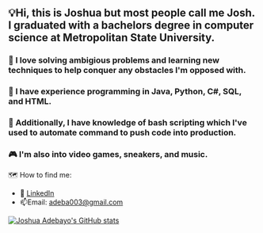 ## 💡Hi, this is Joshua but most people call me Josh. I graduated with a bachelors degree in computer science at Metropolitan State University.
### 🧠 I love solving ambigious problems and learning new techniques to help conquer any obstacles I'm opposed with.
### 🐍 I have experience programming in Java, Python, C#, SQL, and HTML. 
### 📔 Additionally, I have knowledge of bash scripting which I've used to automate command to push code into production.
### 🎮 I'm also into video games, sneakers, and music.
🗺️ How to find me: 

 - :office: [LinkedIn](https://www.linkedin.com/in/joshua-adebayo-/)
 - 📫Email: adeba003@gmail.com



[![Joshua Adebayo's GitHub stats](https://github-readme-stats.vercel.app/api?username=Epicskylegend&count_private=true&show_icons=true&theme=tokyonight&hide_rank=false)](https://github.com/anuraghazra/github-readme-stats)

